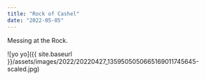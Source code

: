 ```yaml
---
title: "Rock of Cashel"
date: "2022-05-05"
---
```


Messing at the Rock.

![yo yo]({{ site.baseurl }}/assets/images/2022/20220427_1359505050665169011745645-scaled.jpg)

